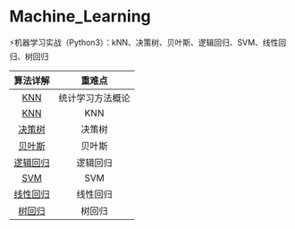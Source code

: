 # Machine_Learning
⚡️机器学习实战（Python3）：kNN、决策树、贝叶斯、逻辑回归、SVM、线性回归、树回归


|算法详解|重难点|
|:----:|:----:|
|<a href="http://www.baidu.com" target="_blank">KNN</a>|统计学习方法概论|
|<a href="http://www.baidu.com" target="_blank">KNN</a>|KNN|
|<a href="http://www.baidu.com" target="_blank">决策树</a>|决策树|
|<a href="http://www.baidu.com" target="_blank">贝叶斯</a>|贝叶斯|
|<a href="http://www.baidu.com" target="_blank">逻辑回归</a>|逻辑回归|
|<a href="http://www.baidu.com" target="_blank">SVM</a>|SVM|
|<a href="http://www.baidu.com" target="_blank">线性回归</a>|线性回归|
|<a href="http://www.baidu.com" target="_blank">树回归</a>|树回归|
